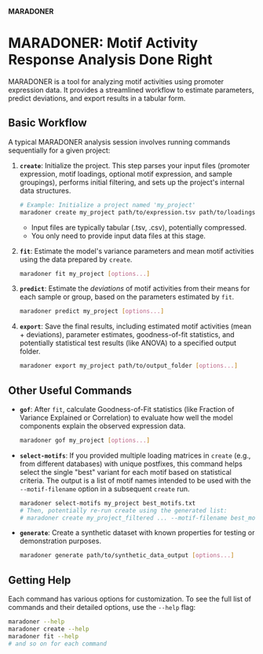 
**MARADONER**

# MARADONER: Motif Activity Response Analysis Done Right

MARADONER is a tool for analyzing motif activities using promoter expression data. It provides a streamlined workflow to estimate parameters, predict deviations, and export results in a tabular form.

## Basic Workflow


A typical MARADONER analysis session involves running commands sequentially for a given project:

1.  **`create`**: Initialize the project. This step parses your input files (promoter expression, motif loadings, optional motif expression, and sample groupings), performs initial filtering, and sets up the project's internal data structures.
    ```bash
    # Example: Initialize a project named 'my_project'
    maradoner create my_project path/to/expression.tsv path/to/loadings.tsv --sample-groups path/to/groups.json [other options...]
    ```
    *   Input files are typically tabular (.tsv, .csv), potentially compressed.
    *   You only need to provide input data files at this stage.

2.  **`fit`**: Estimate the model's variance parameters and mean motif activities using the data prepared by `create`.
    ```bash
    maradoner fit my_project [options...]
    ```

3.  **`predict`**: Estimate the *deviations* of motif activities from their means for each sample or group, based on the parameters estimated by `fit`.
    ```bash
    maradoner predict my_project [options...]
    ```

4.  **`export`**: Save the final results, including estimated motif activities (mean + deviations), parameter estimates, goodness-of-fit statistics, and potentially statistical test results (like ANOVA) to a specified output folder.
    ```bash
    maradoner export my_project path/to/output_folder [options...]
    ```

## Other Useful Commands

*   **`gof`**: After `fit`, calculate Goodness-of-Fit statistics (like Fraction of Variance Explained or Correlation) to evaluate how well the model components explain the observed expression data.
    ```bash
    maradoner gof my_project [options...]
    ```
*   **`select-motifs`**: If you provided multiple loading matrices in `create` (e.g., from different databases) with unique postfixes, this command helps select the single "best" variant for each motif based on statistical criteria. The output is a list of motif names intended to be used with the `--motif-filename` option in a subsequent `create` run.
    ```bash
    maradoner select-motifs my_project best_motifs.txt
    # Then, potentially re-run create using the generated list:
    # maradoner create my_project_filtered ... --motif-filename best_motifs.txt
    ```
*   **`generate`**: Create a synthetic dataset with known properties for testing or demonstration purposes.
    ```bash
    maradoner generate path/to/synthetic_data_output [options...]
    ```

## Getting Help

Each command has various options for customization. To see the full list of commands and their detailed options, use the `--help` flag:

```bash
maradoner --help
maradoner create --help
maradoner fit --help
# and so on for each command